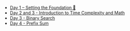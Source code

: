 - [Day 1 – Setting the Foundation 🚀](day1.md)
- [Day 2 and 3 - Introduction to Time Complexity and Math](day2.md)
- [Day 3 - Binary Search](day3.md)
- [Day 4 - Prefix Sum](day4.md)
